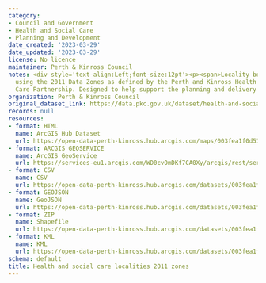 ```yaml
---
category:
- Council and Government
- Health and Social Care
- Planning and Development
date_created: '2023-03-29'
date_updated: '2023-03-29'
license: No licence
maintainer: Perth & Kinross Council
notes: <div style='text-align:Left;font-size:12pt'><p><span>Locality boundaries created
  using the 2011 Data Zones as defined by the Perth and Kinross Health and Social
  Care Partnership. Designed to help support the planning and delivery of local services</span><span>.</span></p></div>
organization: Perth & Kinross Council
original_dataset_link: https://data.pkc.gov.uk/dataset/health-and-social-care-localities-2011-zones
records: null
resources:
- format: HTML
  name: ArcGIS Hub Dataset
  url: https://open-data-perth-kinross.hub.arcgis.com/maps/003fea1f0d514df689ecd42f6bba7c46_5
- format: ARCGIS GEOSERVICE
  name: ArcGIS GeoService
  url: https://services-eu1.arcgis.com/WD0cvOmDKf7CA0Xy/arcgis/rest/services/Health_And_Social_Care_Localities_2011_Zones/FeatureServer/5
- format: CSV
  name: CSV
  url: https://open-data-perth-kinross.hub.arcgis.com/datasets/003fea1f0d514df689ecd42f6bba7c46_5.csv?outSR=%7B%22latestWkid%22%3A27700%2C%22wkid%22%3A27700%7D
- format: GEOJSON
  name: GeoJSON
  url: https://open-data-perth-kinross.hub.arcgis.com/datasets/003fea1f0d514df689ecd42f6bba7c46_5.geojson?outSR=%7B%22latestWkid%22%3A27700%2C%22wkid%22%3A27700%7D
- format: ZIP
  name: Shapefile
  url: https://open-data-perth-kinross.hub.arcgis.com/datasets/003fea1f0d514df689ecd42f6bba7c46_5.zip?outSR=%7B%22latestWkid%22%3A27700%2C%22wkid%22%3A27700%7D
- format: KML
  name: KML
  url: https://open-data-perth-kinross.hub.arcgis.com/datasets/003fea1f0d514df689ecd42f6bba7c46_5.kml?outSR=%7B%22latestWkid%22%3A27700%2C%22wkid%22%3A27700%7D
schema: default
title: Health and social care localities 2011 zones
---
```

